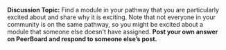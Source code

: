 **Discussion Topic:**  Find a module in your pathway that you are particularly excited about and share why it is exciting. Note that not everyone in your community is on the same pathway, so you might be excited about a module that someone else doesn't have assigned. **Post your own answer on PeerBoard and respond to someone else’s post.**
